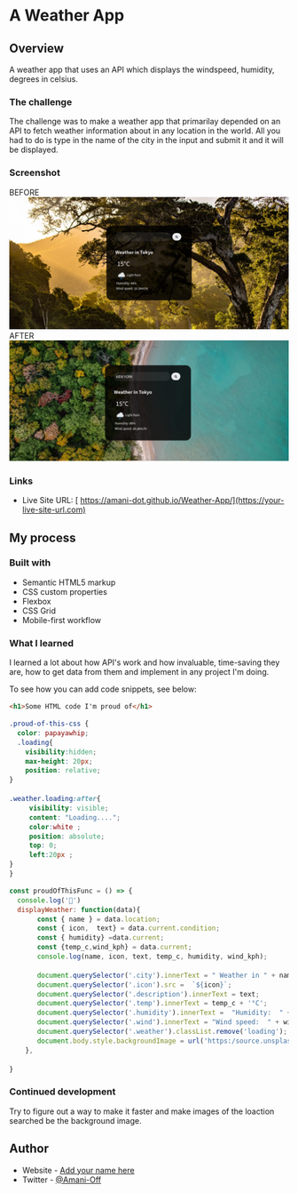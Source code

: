 #   A  Weather App 

## Overview
 
A  weather app that uses an API which displays the windspeed, humidity, degrees in celsius.

### The challenge

The challenge was to make a weather app that primarilay depended on an API  to fetch  weather  information about in any location in the world. All you had to do is type in the name of the city in  the input and submit it and it will be displayed.

### Screenshot
BEFORE
![](./images/BEFORE.png)
AFTER
![](./images/AFTER.png)


### Links


- Live Site URL: [ https://amani-dot.github.io/Weather-App/](https://your-live-site-url.com)

## My process

### Built with

- Semantic HTML5 markup
- CSS custom properties
- Flexbox
- CSS Grid
- Mobile-first workflow


### What I learned

I learned a lot about how API's work and how invaluable, time-saving they are, how to get data from them and implement in any project I'm doing.

To see how you can add code snippets, see below:

```html
<h1>Some HTML code I'm proud of</h1>
```
```css
.proud-of-this-css {
  color: papayawhip;
  .loading{
    visibility:hidden;
    max-height: 20px;
    position: relative;
}

.weather.loading:after{
     visibility: visible;
     content: "Loading....";
     color:white ;
     position: absolute;
     top: 0;
     left:20px ;
}
}
```
```js
const proudOfThisFunc = () => {
  console.log('🎉')
  displayWeather: function(data){
       const { name } = data.location;
       const { icon,  text} = data.current.condition;
       const { humidity} =data.current;
       const {temp_c,wind_kph} = data.current;
       console.log(name, icon, text, temp_c, humidity, wind_kph);

       document.querySelector('.city').innerText = " Weather in " + name;
       document.querySelector('.icon').src =  `${icon}`;
       document.querySelector('.description').innerText = text;
       document.querySelector('.temp').innerText = temp_c + '°C';
       document.querySelector('.humidity').innerText =  "Humidity:  " + humidity  + "%";
       document.querySelector('.wind').innerText = "Wind speed:  " + wind_kph + "km/hr";
       document.querySelector('.weather').classList.remove('loading');
       document.body.style.backgroundImage = url('https:/source.unsplash.com/1600x900/?" + name + "')
    },

}
```


### Continued development

Try to figure out a way to make it faster and make images of the loaction searched be the background image.
## Author

- Website - [Add your name here](https://www.your-site.com)
- Twitter - [@Amani-Off](https://www.twitter.com/yourusername)

